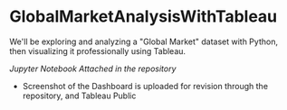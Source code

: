 # GlobalMarketAnalysisWithTableau


We'll be exploring and analyzing a "Global Market" dataset with Python, then visualizing it professionally using Tableau.

_Jupyter Notebook Attached in the repository_

- Screenshot of the Dashboard is uploaded for revision through the repository, and Tableau Public


